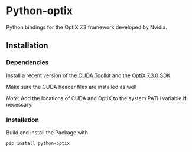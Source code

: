 # Python-optix

Python bindings for the OptiX 7.3 framework developed by Nvidia.

## Installation

### Dependencies

Install a recent version of the [CUDA Toolkit](https://developer.nvidia.com/cuda-downloads)
and the [OptiX 7.3.0 SDK](https://developer.nvidia.com/optix/downloads/7.3.0/linux64)

Make sure the CUDA header files are installed as well

*Note*: Add the locations of CUDA and OptiX to the system PATH variable if necessary.

### Installation

Build and install the Package with

```
pip install python-optix
```